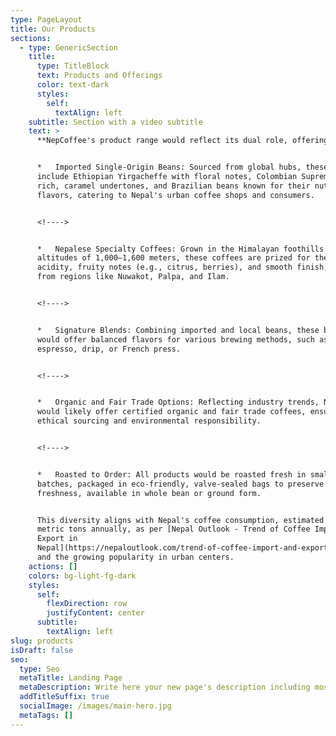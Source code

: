 ```yaml
---
type: PageLayout
title: Our Products
sections:
  - type: GenericSection
    title:
      type: TitleBlock
      text: Products and Offerings
      color: text-dark
      styles:
        self:
          textAlign: left
    subtitle: Section with a video subtitle
    text: >
      **NepCoffee's product range would reflect its dual role, offering:**


      *   Imported Single-Origin Beans: Sourced from global hubs, these might
      include Ethiopian Yirgacheffe with floral notes, Colombian Supremo with
      rich, caramel undertones, and Brazilian beans known for their nutty
      flavors, catering to Nepal's urban coffee shops and consumers.


      <!---->


      *   Nepalese Specialty Coffees: Grown in the Himalayan foothills at
      altitudes of 1,000–1,600 meters, these coffees are prized for their bright
      acidity, fruity notes (e.g., citrus, berries), and smooth finish, sourced
      from regions like Nuwakot, Palpa, and Ilam.


      <!---->


      *   Signature Blends: Combining imported and local beans, these blends
      would offer balanced flavors for various brewing methods, such as
      espresso, drip, or French press.


      <!---->


      *   Organic and Fair Trade Options: Reflecting industry trends, NepCoffee
      would likely offer certified organic and fair trade coffees, ensuring
      ethical sourcing and environmental responsibility.


      <!---->


      *   Roasted to Order: All products would be roasted fresh in small
      batches, packaged in eco-friendly, valve-sealed bags to preserve
      freshness, available in whole bean or ground form.


      This diversity aligns with Nepal's coffee consumption, estimated at 250
      metric tons annually, as per [Nepal Outlook - Trend of Coffee Import and
      Export in
      Nepal](https://nepaloutlook.com/trend-of-coffee-import-and-export-in-nepal/),
      and the growing popularity in urban centers.
    actions: []
    colors: bg-light-fg-dark
    styles:
      self:
        flexDirection: row
        justifyContent: center
      subtitle:
        textAlign: left
slug: products
isDraft: false
seo:
  type: Seo
  metaTitle: Landing Page
  metaDescription: Write here your new page's description including most relevant keywords.
  addTitleSuffix: true
  socialImage: /images/main-hero.jpg
  metaTags: []
---
```

